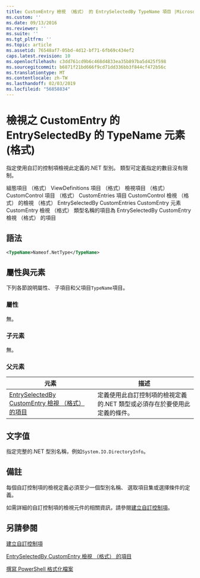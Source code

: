 ```yaml
---
title: CustomEntry 檢視 （格式） 的 EntrySelectedBy TypeName 項目 |Microsoft Docs
ms.custom: ''
ms.date: 09/13/2016
ms.reviewer: ''
ms.suite: ''
ms.tgt_pltfrm: ''
ms.topic: article
ms.assetid: 76548af7-05bd-4d12-bf71-6fb69c434ef2
caps.latest.revision: 10
ms.openlocfilehash: c3dd761cd9b6c468d4833ea35b897ba5d425f598
ms.sourcegitcommit: b6871f21bd666f9cd71dd336bb3f844cf472b56c
ms.translationtype: MT
ms.contentlocale: zh-TW
ms.lasthandoff: 02/03/2019
ms.locfileid: "56858834"
---
```

# <a name="typename-element-for-entryselectedby-for-customentry-for-view-format"></a>檢視之 CustomEntry 的 EntrySelectedBy 的 TypeName 元素 (格式)

指定使用自訂的控制項檢視此定義的.NET 型別。 類型可定義指定的數目沒有限制。

組態項目 （格式） ViewDefinitions 項目 （格式） 檢視項目 （格式） CustomControl 項目 （格式） CustomEntries 項目 CustomControl 檢視 （格式） 的檢視 （格式） EntrySelectedBy CustomEntries CustomEntry 元素CustomEntry 檢視 （格式） 類型名稱的項目為 EntrySelectedBy CustomEntry 檢視 （格式） 的項目

## <a name="syntax"></a>語法

```xml
<TypeName>Nameof.NetType</TypeName>
```

## <a name="attributes-and-elements"></a>屬性與元素

下列各節說明屬性、 子項目和父項目`TypeName`項目。

### <a name="attributes"></a>屬性

無。

### <a name="child-elements"></a>子元素

無。

### <a name="parent-elements"></a>父元素

|元素|描述|
|-------------|-----------------|
|[EntrySelectedBy CustomEntry 檢視 （格式） 的項目](./entryselectedby-element-for-customentry-for-customcontrol-for-view-format.md)|定義使用此自訂控制項的檢視定義的.NET 類型或必須存在於要使用此定義的條件。|

## <a name="text-value"></a>文字值

指定完整的.NET 型別名稱，例如`System.IO.DirectoryInfo`。

## <a name="remarks"></a>備註

每個自訂控制項的檢視定義必須至少一個型別名稱、 選取項目集或選擇條件的定義。

如需詳細的自訂控制項的檢視元件的相關資訊，請參閱[建立自訂控制項](./creating-custom-controls.md)。

## <a name="see-also"></a>另請參閱

[建立自訂控制項](./creating-custom-controls.md)

[EntrySelectedBy CustomEntry 檢視 （格式） 的項目](./entryselectedby-element-for-customentry-for-customcontrol-for-view-format.md)

[撰寫 PowerShell 格式化檔案](./writing-a-powershell-formatting-file.md)
